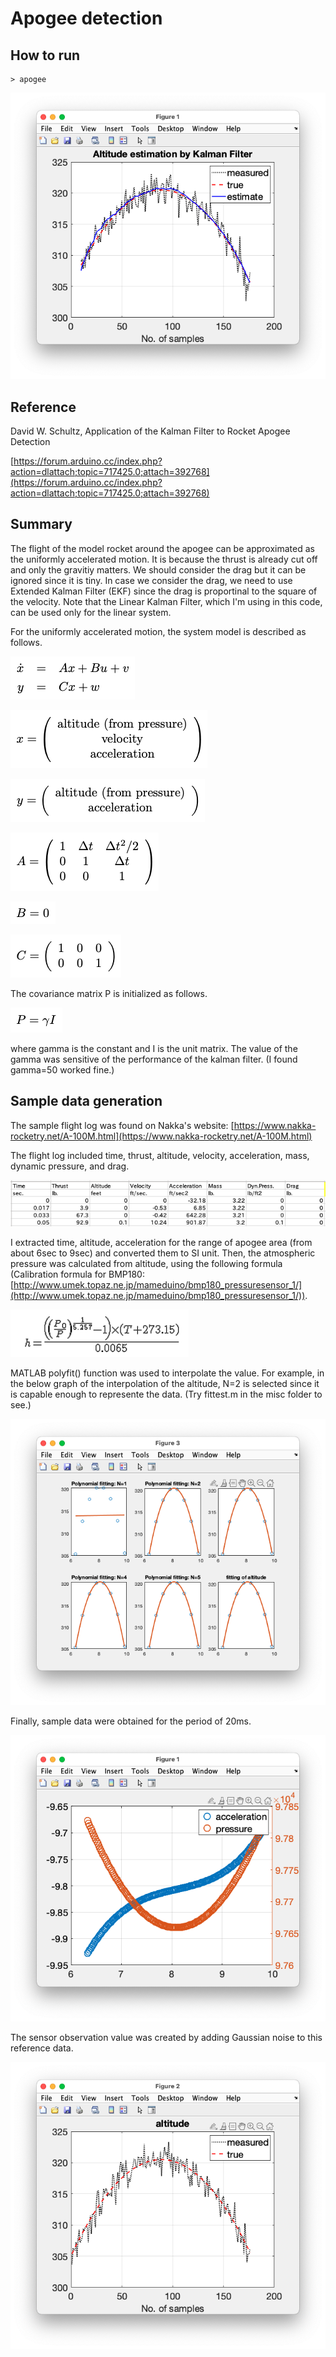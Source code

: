 # Apogee detection

## How to run
```
> apogee
```
![result](misc/result.png)

## Reference
David W. Schultz, Application of the Kalman Filter to Rocket Apogee Detection

[https://forum.arduino.cc/index.php?action=dlattach;topic=717425.0;attach=392768](https://forum.arduino.cc/index.php?action=dlattach;topic=717425.0;attach=392768)

## Summary
The flight of the model rocket around the apogee can be approximated as the uniformly accelerated motion. It is because the thrust is already cut off and only the gravitiy matters. We should consider the drag but it can be ignored since it is tiny. In case we consider the drag, we need to use Extended Kalman Filter (EKF) since the drag is proportinal to the square of the velocity. Note that the Linear Kalman Filter, which I'm using in this code, can be used only for the linear system.

For the uniformly accelerated motion, the system model is described as follows. 

![](misc/system.png)

![](misc/x.png)

![](misc/y.png)

![](misc/Amatrix.png)

![](misc/Bmatrix.png)

![](misc/Cmatrix.png)

The covariance matrix P is initialized as follows.

![](misc/P.png) 

where gamma is the constant and I is the unit matrix. The value of the gamma was sensitive of the performance of the kalman filter. (I found gamma=50 worked fine.)

## Sample data generation

The sample flight log was found on Nakka's website: [https://www.nakka-rocketry.net/A-100M.html](https://www.nakka-rocketry.net/A-100M.html) 

The flight log included time, thrust, altitude, velocity, acceleration, mass, dynamic pressure, and drag.

![log](misc/flight_log.png)

I extracted time, altitude, acceleration for the range of apogee area (from about 6sec to 9sec) and converted them to SI unit. Then, the atmospheric pressure was calculated from altitude, using the following formula (Calibration formula for BMP180: [http://www.umek.topaz.ne.jp/mameduino/bmp180_pressuresensor_1/](http://www.umek.topaz.ne.jp/mameduino/bmp180_pressuresensor_1/)).

![formula](misc/calib.png)

MATLAB polyfit() function was used to interpolate the value. For example, in the below graph of the interpolation of the altitude, N=2 is selected since it is capable enough to represente the data. (Try fittest.m in the misc folder to see.)

![result](misc/Fitting_altitude.png)

Finally, sample data were obtained for the period of 20ms.

![interpolate](misc/interpolate.png)

The sensor observation value was created by adding Gaussian noise to this reference data.

![obs](misc/sensor_observation.png)



